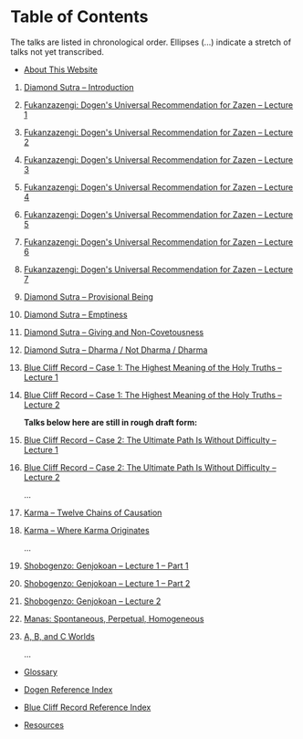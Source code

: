 # Table of Contents

The talks are listed in chronological order. Ellipses (...) indicate a stretch of talks not yet transcribed.

- [About This Website](about)

1. [Diamond Sutra – Introduction](1979-05-09-Diamond-Sutra-Introduction#0)

1. [Fukanzazengi: Dogen's Universal Recommendation for Zazen – Lecture 1](1979-06-09-Fukanzazengi-Lecture1#0)

1. [Fukanzazengi: Dogen's Universal Recommendation for Zazen – Lecture 2](1979-06-10-Fukanzazengi-Lecture2#0)

1. [Fukanzazengi: Dogen's Universal Recommendation for Zazen – Lecture 3](1979-06-11-Fukanzazengi-Lecture3#0)

1. [Fukanzazengi: Dogen's Universal Recommendation for Zazen – Lecture 4](1979-06-12-Fukanzazengi-Lecture4#0)

1. [Fukanzazengi: Dogen's Universal Recommendation for Zazen – Lecture 5](1979-06-13-Fukanzazengi-Lecture5#0)

1. [Fukanzazengi: Dogen's Universal Recommendation for Zazen – Lecture 6](1979-06-14-Fukanzazengi-Lecture6#0)

1. [Fukanzazengi: Dogen's Universal Recommendation for Zazen – Lecture 7](1979-06-15-Fukanzazengi-Lecture7#0)

1. [Diamond Sutra – Provisional Being](1979-07-25-Diamond-Sutra-Provisional-Being#0)

1. [Diamond Sutra – Emptiness](1979-08-01-Diamond-Sutra-Emptiness#0)

1. [Diamond Sutra – Giving and Non-Covetousness](1979-08-08-Diamond-Sutra-Giving-and-Non-Covetousness#0)

1. [Diamond Sutra – Dharma / Not Dharma / Dharma](1979-08-15-Diamond-Sutra-Dharma-Not-Dharma-Dharma#0)

1. [Blue Cliff Record – Case 1: The Highest Meaning of the Holy Truths – Lecture 1](1979-11-17-BlueCliffRecordCase1Lecture1#0)

1. [Blue Cliff Record – Case 1: The Highest Meaning of the Holy Truths – Lecture 2](1979-11-18-BlueCliffRecordCase1Lecture2#0)
	
	**Talks below here are still in rough draft form:**
	
1. [Blue Cliff Record – Case 2: The Ultimate Path Is Without Difficulty – Lecture 1](1980-01-19-BlueCliffRecordCase2Lecture1#0)

1. [Blue Cliff Record – Case 2: The Ultimate Path Is Without Difficulty – Lecture 2](1980-01-20-BlueCliffRecordCase2Lecture2#0)
	
	...
	
1. [Karma – Twelve Chains of Causation](1980-07-01-Karma-TwelveChainsOfCausation#0)

1. [Karma – Where Karma Originates](1980-07-02-Karma-WhereKarmaOriginates#0)
	
	...
	
1. [Shobogenzo: Genjokoan – Lecture 1 – Part 1](1987-06-06-Shobogenzo-Genjokoan-Lecture1-Part1#0)

1. [Shobogenzo: Genjokoan – Lecture 1 – Part 2](1987-06-06-Shobogenzo-Genjokoan-Lecture1-Part2#0)

1. [Shobogenzo: Genjokoan – Lecture 2](1987-06-07-Shobogenzo-Genjokoan-Lecture2#0)

1. [Manas: Spontaneous, Perpetual, Homogeneous](1987-06-20-Manas#0)

1. [A, B, and C Worlds](1987-06-27-A-B-and-C-Worlds#0)
	
	... 

- [Glossary](glossary#0)

- [Dogen Reference Index](dogen#0)

- [Blue Cliff Record Reference Index](BCR#0)

- [Resources](resources#0)

